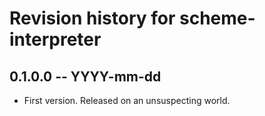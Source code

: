 # Revision history for scheme-interpreter

## 0.1.0.0 -- YYYY-mm-dd

* First version. Released on an unsuspecting world.
